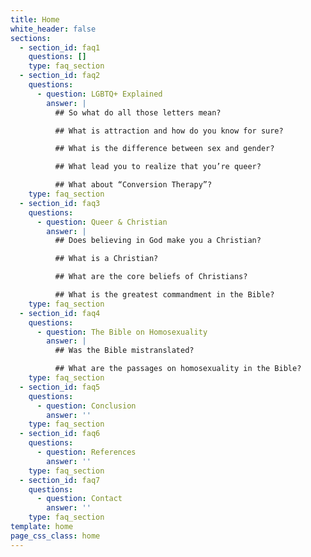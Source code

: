 ```yaml
---
title: Home
white_header: false
sections:
  - section_id: faq1
    questions: []
    type: faq_section
  - section_id: faq2
    questions:
      - question: LGBTQ+ Explained
        answer: |
          ## So what do all those letters mean?

          ## What is attraction and how do you know for sure?

          ## What is the difference between sex and gender?

          ## What lead you to realize that you’re queer?

          ## What about “Conversion Therapy”?
    type: faq_section
  - section_id: faq3
    questions:
      - question: Queer & Christian
        answer: |
          ## Does believing in God make you a Christian?

          ## What is a Christian?

          ## What are the core beliefs of Christians?

          ## What is the greatest commandment in the Bible?
    type: faq_section
  - section_id: faq4
    questions:
      - question: The Bible on Homosexuality
        answer: |
          ## Was the Bible mistranslated?

          ## What are the passages on homosexuality in the Bible?
    type: faq_section
  - section_id: faq5
    questions:
      - question: Conclusion
        answer: ''
    type: faq_section
  - section_id: faq6
    questions:
      - question: References
        answer: ''
    type: faq_section
  - section_id: faq7
    questions:
      - question: Contact
        answer: ''
    type: faq_section
template: home
page_css_class: home
---
```

